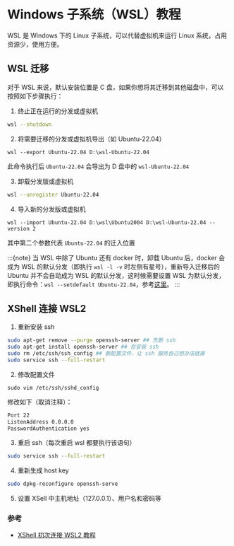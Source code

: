 # Windows 子系统（WSL）教程

WSL 是 Windows 下的 Linux 子系统，可以代替虚拟机来运行 Linux 系统，占用资源少，使用方便。

## WSL 迁移

对于 WSL 来说，默认安装位置是 C 盘，如果你想将其迁移到其他磁盘中，可以按照如下步骤执行：

1. 终止正在运行的分发或虚拟机

```bash
wsl --shutdown
```

2. 将需要迁移的分发或虚拟机导出（如 Ubuntu-22.04）

```
wsl --export Ubuntu-22.04 D:\wsl-Ubuntu-22.04
```

此命令执行后 `Ubuntu-22.04` 会导出为 D 盘中的 `wsl-Ubuntu-22.04`

3. 卸载分发版或虚拟机

```bash
wsl --unregister Ubuntu-22.04
```

4. 导入新的分发版或虚拟机

```
wsl --import Ubuntu-22.04 D:\wsl\Ubuntu2004 D:\wsl-Ubuntu-22.04 --version 2
```

其中第二个参数代表 `Ubuntu-22.04` 的迁入位置

:::{note}
当 WSL 中除了 Ubuntu 还有 docker 时，卸载 Ubuntu 后，docker 会成为 WSL 的默认分发（即执行 `wsl -l -v` 时左侧有星号），重新导入迁移后的 Ubuntu 并不会自动成为 WSL 的默认分发，这时候需要设置 WSL 为默认分发，即执行命令：`wsl --setdefault Ubuntu-22.04`，参考[这里](https://zhuanlan.zhihu.com/p/337361570)。
:::

## XShell 连接 WSL2

1. 重新安装 ssh

```bash
sudo apt-get remove --purge openssh-server ## 先删 ssh
sudo apt-get install openssh-server ## 在安装 ssh
sudo rm /etc/ssh/ssh_config ## 删配置文件，让 ssh 服务自己想办法链接
sudo service ssh --full-restart
```

2. 修改配置文件

```
sudo vim /etc/ssh/sshd_config
```

修改如下（取消注释）：

```bash
Port 22
ListenAddress 0.0.0.0
PasswordAuthentication yes
```

3. 重启 ssh（每次重启 wsl 都要执行该语句）

```bash
sudo service ssh --full-restart
```

4. 重新生成 host key

```bash
sudo dpkg-reconfigure openssh-serve
```

5. 设置 XSell 中主机地址（127.0.0.1）、用户名和密码等

### 参考

- [XShell 初次连接 WSL2 教程](https://blog.csdn.net/qq_42437577/article/details/110664557)
